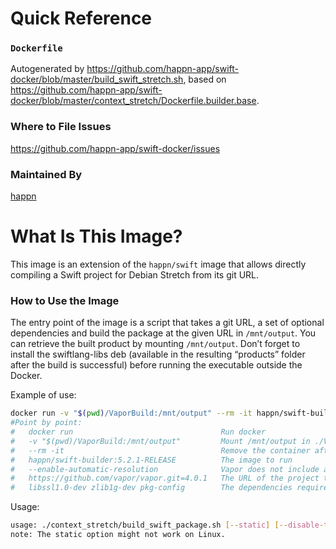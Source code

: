 # Quick Reference
### `Dockerfile`
Autogenerated by https://github.com/happn-app/swift-docker/blob/master/build_swift_stretch.sh,
based on https://github.com/happn-app/swift-docker/blob/master/context_stretch/Dockerfile.builder.base.

### Where to File Issues
https://github.com/happn-app/swift-docker/issues

### Maintained By
[happn](https://github.com/happn-app/)


# What Is This Image?
This image is an extension of the `happn/swift` image that allows directly compiling a Swift project for Debian Stretch from its git URL.

### How to Use the Image
The entry point of the image is a script that takes a git URL, a set of optional dependencies and build the package at the given URL in `/mnt/output`. You can retrieve the built product by mounting `/mnt/output`. Don’t forget to install the swiftlang-libs deb (available in the resulting “products” folder after the build is successful) before running the executable outside the Docker.

Example of use:
```bash
docker run -v "$(pwd)/VaporBuild:/mnt/output" --rm -it happn/swift-builder:5.2.1-RELEASE --enable-automatic-resolution https://github.com/vapor/vapor.git=4.0.1 libssl1.0-dev zlib1g-dev pkg-config
#Point by point:
#   docker run                                 Run docker
#   -v "$(pwd)/VaporBuild:/mnt/output"         Mount /mnt/output in ./VaporBuild (in order to retrieve the built products)
#   --rm -it                                   Remove the container after the build is complete, and attach with tty while running
#   happn/swift-builder:5.2.1-RELEASE          The image to run
#   --enable-automatic-resolution              Vapor does not include a Package.resolved file, so we have to enable automatic Package resolution
#   https://github.com/vapor/vapor.git=4.0.1   The URL of the project to build, with the branch/tag/commit to build (here master; optional)
#   libssl1.0-dev zlib1g-dev pkg-config        The dependencies required to build the project
```

Usage:
```bash
usage: ./context_stretch/build_swift_package.sh [--static] [--disable-test-discovery] [--enable-automatic-resolution] git_url[=treeish_object] [build_dependency1, build_dependency2, ...]
note: The static option might not work on Linux.
```
